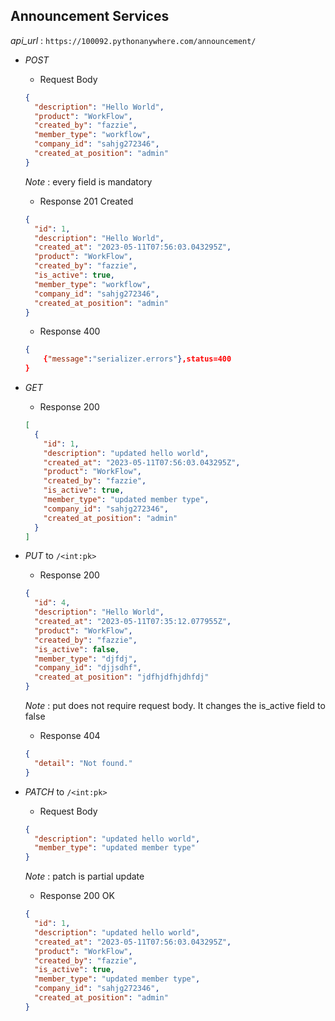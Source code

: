 ## Announcement Services

_api_url_ : `https://100092.pythonanywhere.com/announcement/`

- _POST_

  - Request Body

  ```json
  {
    "description": "Hello World",
    "product": "WorkFlow",
    "created_by": "fazzie",
    "member_type": "workflow",
    "company_id": "sahjg272346",
    "created_at_position": "admin"
  }
  ```

  _Note_ : every field is mandatory

  - Response 201 Created

  ```json
  {
    "id": 1,
    "description": "Hello World",
    "created_at": "2023-05-11T07:56:03.043295Z",
    "product": "WorkFlow",
    "created_by": "fazzie",
    "is_active": true,
    "member_type": "workflow",
    "company_id": "sahjg272346",
    "created_at_position": "admin"
  }
  ```

  - Response 400

  ```json
  {
      {"message":"serializer.errors"},status=400
  }
  ```

- _GET_

  - Response 200

  ```json
  [
    {
      "id": 1,
      "description": "updated hello world",
      "created_at": "2023-05-11T07:56:03.043295Z",
      "product": "WorkFlow",
      "created_by": "fazzie",
      "is_active": true,
      "member_type": "updated member type",
      "company_id": "sahjg272346",
      "created_at_position": "admin"
    }
  ]
  ```

- _PUT_ to `/<int:pk>`

  - Response 200

  ```json
  {
    "id": 4,
    "description": "Hello World",
    "created_at": "2023-05-11T07:35:12.077955Z",
    "product": "WorkFlow",
    "created_by": "fazzie",
    "is_active": false,
    "member_type": "djfdj",
    "company_id": "djjsdhf",
    "created_at_position": "jdfhjdfhjdhfdj"
  }
  ```

  _Note_ : put does not require request body. It changes the is_active field to false

  - Response 404

  ```json
  {
    "detail": "Not found."
  }
  ```

- _PATCH_ to `/<int:pk>`

  - Request Body

  ```json
  {
    "description": "updated hello world",
    "member_type": "updated member type"
  }
  ```

  _Note_ : patch is partial update

  - Response 200 OK

  ```json
  {
    "id": 1,
    "description": "updated hello world",
    "created_at": "2023-05-11T07:56:03.043295Z",
    "product": "WorkFlow",
    "created_by": "fazzie",
    "is_active": true,
    "member_type": "updated member type",
    "company_id": "sahjg272346",
    "created_at_position": "admin"
  }
  ```
